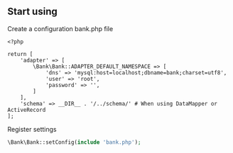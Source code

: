 ## Start using

Create a configuration bank.php file

```
<?php

return [
    'adapter' => [
        \Bank\Bank::ADAPTER_DEFAULT_NAMESPACE => [
            'dns' => 'mysql:host=localhost;dbname=bank;charset=utf8',
            'user' => 'root',
            'password' => '',
        ]
    ],
    'schema' => __DIR__ . '/../schema/' # When using DataMapper or ActiveRecord
];
```

Register settings

```php
\Bank\Bank::setConfig(include 'bank.php');
```
